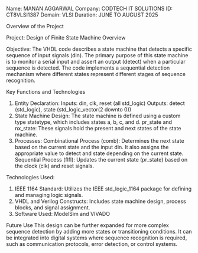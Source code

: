 Name: MANAN AGGARWAL
Company: CODTECH IT SOLUTIONS
ID: CT8VLSI1387
Domain: VLSI
Duration: JUNE TO AUGUST 2025

Overview of the Project 

Project: Design of Finite State Machine 
Overview 

Objective: The VHDL code describes a state machine that detects a specific sequence of input signals (din). The primary purpose of this state machine is to monitor a serial input and assert an output (detect) when a particular sequence is detected. The code implements a sequential detection mechanism where different states represent different stages of sequence recognition.

Key Functions and Technologies
1. Entity Declaration:
      Inputs: din, clk, reset (all std_logic)
      Outputs: detect (std_logic), state (std_logic_vector(2 downto 0))
2. State Machine Design:
      The state machine is defined using a custom type statetype, which includes states a, b, c, and d.
      pr_state and nx_state: These signals hold the present and next states of the state machine.
3. Processes:
      Combinational Process (comb): Determines the next state based on the current state and the input din. It also assigns the appropriate value to detect and state depending on the current state.
      Sequential Process (flfl): Updates the current state (pr_state) based on the clock (clk) and reset signals.

Technologies Used:

1. IEEE 1164 Standard: Utilizes the IEEE std_logic_1164 package for defining and managing logic signals.
2. VHDL and Verilog Constructs: Includes state machine design, process blocks, and signal assignment.
3. Software Used: ModelSim and VIVADO
   
Future Use
This design can be further expanded for more complex sequence detection by adding more states or transitioning conditions. It can be integrated into digital systems where sequence recognition is required, such as communication protocols, error detection, or control systems.
